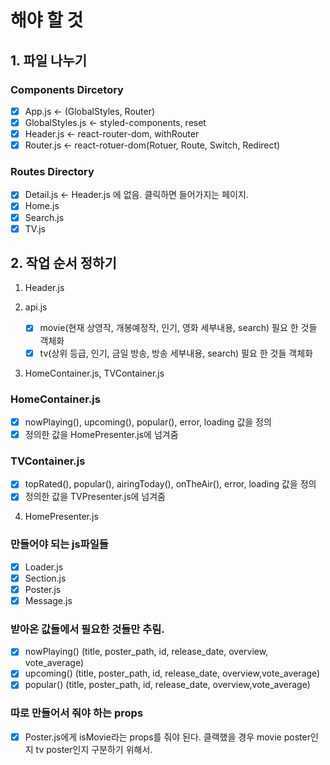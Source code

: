 # 해야 할 것

## 1. 파일 나누기

### Components Dircetory

- [x] App.js <- (GlobalStyles, Router)
- [x] GlobalStyles.js <- styled-components, reset
- [x] Header.js <- react-router-dom, withRouter
- [x] Router.js <- react-rotuer-dom(Rotuer, Route, Switch, Redirect)

### Routes Directory

- [x] Detail.js <- Header.js 에 없음. 클릭하면 들어가지는 페이지.
- [x] Home.js
- [x] Search.js
- [x] TV.js

## 2. 작업 순서 정하기

1. Header.js

2. api.js

   - [x] movie(현재 상영작, 개봉예정작, 인기, 영화 세부내용, search) 필요 한 것들 객체화
   - [x] tv(상위 등급, 인기, 금일 방송, 방송 세부내용, search) 필요 한 것들 객체화

3. HomeContainer.js, TVContainer.js

### HomeContainer.js

- [x] nowPlaying(), upcoming(), popular(), error, loading 값을 정의
- [x] 정의한 값을 HomePresenter.js에 넘겨줌

### TVContainer.js

- [x] topRated(), popular(), airingToday(), onTheAir(), error, loading 값을 정의
- [x] 정의한 값을 TVPresenter.js에 넘겨줌

4. HomePresenter.js

### 만들어야 되는 js파일들

- [x] Loader.js
- [x] Section.js
- [x] Poster.js
- [x] Message.js

### 받아온 값들에서 필요한 것들만 추림.

- [x] nowPlaying() (title, poster_path, id, release_date, overview, vote_average)
- [x] upcoming() (title, poster_path, id, release_date, overview,vote_average)
- [x] popular() (title, poster_path, id, release_date, overview,vote_average)

### 따로 만들어서 줘야 하는 props

- [x] Poster.js에게 isMovie라는 props를 줘야 된다. 클랙했을 경우 movie poster인지 tv poster인지 구분하기 위해서.
